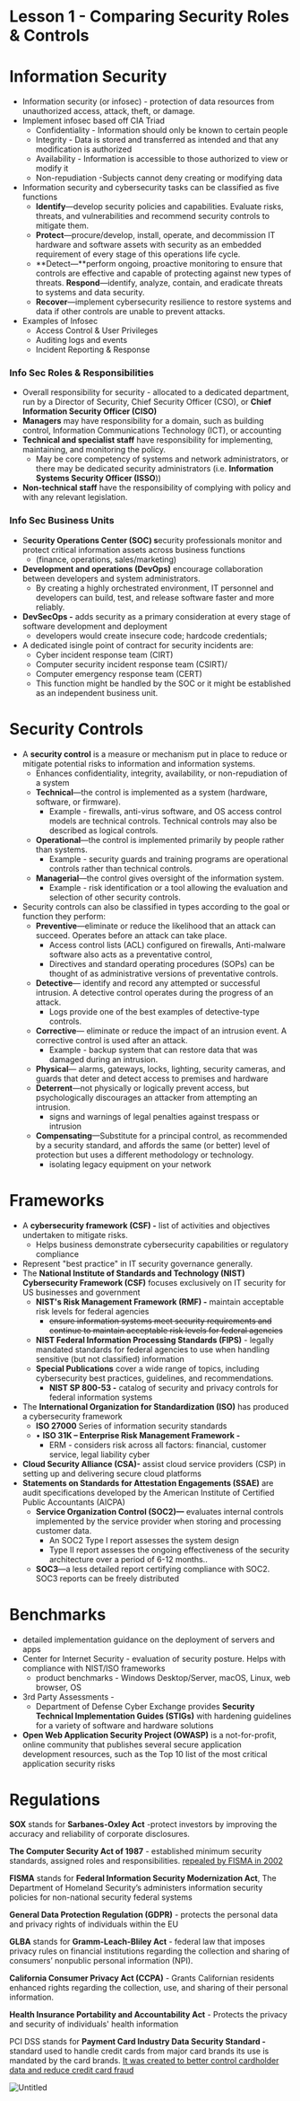 # Lesson 1 - Comparing Security Roles & Controls

# Information Security

- Information security (or infosec) - protection of data resources from unauthorized access, attack, theft, or damage.
- Implement infosec based off CIA Triad
    - Confidentiality - Information should only be known to certain people
    - Integrity - Data is stored and transferred as intended and that any modification is authorized
    - Availability - Information is accessible to those authorized to view or modify it
    - Non-repudiation -Subjects cannot deny creating or modifying data
- Information security and cybersecurity tasks can be classified as five functions
    - **Identify**—develop security policies and capabilities. Evaluate risks, threats, and vulnerabilities and recommend security controls to mitigate them.
    - **Protect**—procure/develop, install, operate, and decommission IT hardware and software assets with security as an embedded requirement of every stage of this operations life cycle.
    - **Detect—**perform ongoing, proactive monitoring to ensure that controls are effective and capable of protecting against new types of threats. **Respond**—identify, analyze, contain, and eradicate threats to systems and data security.
    - **Recover**—implement cybersecurity resilience to restore systems and data if other controls are unable to prevent attacks.
- Examples of Infosec
    - Access Control & User Privileges
    - Auditing logs and events
    - Incident Reporting & Response

### Info Sec Roles & Responsibilities

- Overall responsibility for security - allocated to a dedicated department, run by a Director of Security, Chief Security Officer (CSO), or **Chief Information Security Officer (CISO)**
- **Managers** may have responsibility for a domain, such as building control, Information Communications Technology (ICT), or accounting
- **Technical and specialist staff** have responsibility for implementing, maintaining, and monitoring the policy.
    - May be core competency of systems and network administrators, or there may be dedicated security administrators (i.e. **Information Systems Security Officer (ISSO**))
- **Non-technical staff** have the responsibility of complying with policy and with any relevant legislation.

### Info Sec Business Units

- S**ecurity Operations Center (SOC) s**ecurity professionals monitor and protect critical information assets across business functions
    - (finance, operations, sales/marketing)
- **Development and operations (DevOps)** encourage collaboration between developers and system administrators.
    - By creating a highly orchestrated environment, IT personnel and developers can build, test, and release software faster and more reliably.
- **DevSecOps -** adds security as a primary consideration at every stage of software development and deployment
    - developers would create insecure code; hardcode credentials;
- A dedicated isingle point of contract for security incidents are:
    - Cyber incident response team (CIRT)
    - Computer security incident response team (CSIRT)/
    - Computer emergency response team (CERT)
    - This function might be handled by the SOC or it might be established as an independent business unit.

# Security Controls

- A **security control** is a measure or mechanism put in place to reduce or mitigate potential risks to information and information systems.
    - Enhances confidentiality, integrity, availability, or non-repudiation of a system
    - **Technical**—the control is implemented as a system (hardware, software, or firmware).
        - Example - firewalls, anti-virus software, and OS access control models are technical controls. Technical controls may also be described as logical controls.
    - **Operational**—the control is implemented primarily by people rather than systems.
        - Example - security guards and training programs are operational controls rather than technical controls.
    - **Managerial**—the control gives oversight of the information system.
        - Example - risk identification or a tool allowing the evaluation and selection of other security controls.
- Security controls can also be classified in types according to the goal or function they perform:
    - **Preventive**—eliminate or reduce the likelihood that an attack can succeed. Operates before an attack can take place.
        - Access control lists (ACL) configured on firewalls, Anti-malware software also acts as a preventative control,
        - Directives and standard operating procedures (SOPs) can be thought of as administrative versions of preventative controls.
    - **Detective**—  identify and record any attempted or successful intrusion. A detective control operates during the progress of an attack.
        - Logs provide one of the best examples of detective-type controls.
    - **Corrective**— eliminate or reduce the impact of an intrusion event. A corrective control is used after an attack.
        - Example - backup system that can restore data that was damaged during an intrusion.
    - **Physical**— alarms, gateways, locks, lighting, security cameras, and guards that deter and detect access to premises and hardware
    - **Deterrent**—not physically or logically prevent access, but psychologically discourages an attacker from attempting an intrusion.
        - signs and warnings of legal penalties against trespass or intrusion
    - **Compensating**—Substitute for a principal control, as recommended by a security standard, and affords the same (or better) level of protection but uses a different methodology or technology.
        - isolating legacy equipment on your network

# Frameworks

- A **cybersecurity framework (CSF) -** list of activities and objectives undertaken to mitigate risks.
    - Helps business demonstrate cybersecurity capabilities or regulatory compliance
- Represent "best practice" in IT security governance generally.
- The **National Institute of Standards and Technology (NIST) Cybersecurity Framework (CSF)** focuses exclusively on IT security for US businesses and government
    - **NIST's Risk Management Framework (RMF) -** maintain acceptable risk levels for federal agencies
        - ~~ensure information systems meet security requirements and continue to maintain acceptable risk levels for federal agencies~~
    - **NIST Federal Information Processing Standards (FIPS)** - legally mandated standards for federal agencies to use when handling sensitive (but not classified) information
    - **Special Publications** cover a wide range of topics, including cybersecurity best practices, guidelines, and recommendations.
        - **NIST SP 800-53 -** catalog of security and privacy controls for federal information systems
- The **International Organization for Standardization (ISO)** has produced a cybersecurity framework
    - **ISO 27000** Series of information security standards
    - • **ISO 31K – Enterprise Risk Management Framework -**
        - ERM - considers risk across all factors: financial, customer service, legal liability cyber
- **Cloud Security Alliance (CSA)-** assist cloud service providers (CSP) in setting up and delivering secure cloud platforms
- **Statements on Standards for Attestation Engagements (SSAE)** are audit specifications developed by the American Institute of Certified Public Accountants (AICPA)
    - **Service Organization Control (SOC2)—** evaluates internal controls implemented by the service provider when storing and processing customer data.
        - An SOC2 Type I report assesses the system design
        - Type II report assesses the ongoing effectiveness of the security architecture over a period of 6-12 months..
    - **SOC3**—a less detailed report certifying compliance with SOC2. SOC3 reports can be freely distributed

# Benchmarks

- detailed implementation guidance on the deployment of servers and apps
- Center for Internet Security - evaluation of security posture. Helps with compliance with NIST/ISO frameworks
    - product benchmarks - Windows Desktop/Server, macOS, Linux, web browser, OS
- 3rd Party Assessments -
    - Department of Defense Cyber Exchange provides **Security Technical Implementation Guides (STIGs)** with hardening guidelines for a variety of software and hardware solutions
- **Open Web Application Security Project (OWASP)** is a not-for-profit, online community that publishes several secure application development resources, such as the Top 10 list of the most critical application security risks

# Regulations

**SOX** stands for **Sarbanes-Oxley Act** -protect investors by improving the accuracy and reliability of corporate disclosures.

**The Computer Security Act of 1987** - established minimum security standards, assigned roles and responsibilities. [repealed by FISMA in 2002](https://www.cisa.gov/topics/cyber-threats-and-advisories/federal-information-security-modernization-act)

**FISMA** stands for **Federal Information Security Modernization Act**, The Department of Homeland Security’s administers information security policies for non-national security federal systems

**General Data Protection Regulation (GDPR)** - protects the personal data and privacy rights of individuals within the EU

**GLBA** stands for **Gramm-Leach-Bliley Act** - federal law that imposes privacy rules on financial institutions regarding the collection and sharing of consumers’ nonpublic personal information (NPI). 

**California Consumer Privacy Act (CCPA)** - Grants Californian residents enhanced rights regarding the collection, use, and sharing of their personal information.

**Health Insurance Portability and Accountability Act** - Protects the privacy and security of individuals' health information

PCI DSS stands for **Payment Card Industry Data Security Standard -** standard used to handle credit cards from major card brands its use is mandated by the card brands. [It was created to better control cardholder data and reduce credit card fraud](https://www.pcisecuritystandards.org/)

![Untitled](Lesson%201%20-%20Comparing%20Security%20Roles%20&%20Controls%203b21ffb60cd14681b5abc87719e369b6/Untitled.png)